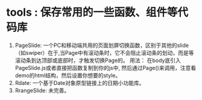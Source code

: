 # tools : 保存常用的一些函数、组件等代码库
1. PageSlide:
	一个PC和移动端共用的页面划屏切换函数，区别于其他的slide（如swiper）在于,当Page中有滚动条时，它不会阻止滚动条的划动，而是等滚动条到达顶部或底部时，才触发切换Page的。
	用法：
	在body底引入PageSlide.js或者直接把函数复制到你的js中, 然后通过Page()来调用，注意看demo的html结构，然后设置你想要的style。
2. Rdate:
	一个基于Date对象原型链接上的日期小功能库。
3. RrangeSlide:
    未完善。
